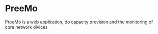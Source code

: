 # PreeMo
PreeMo is a web application, do capacity prevision and the monitoring of core network divices
